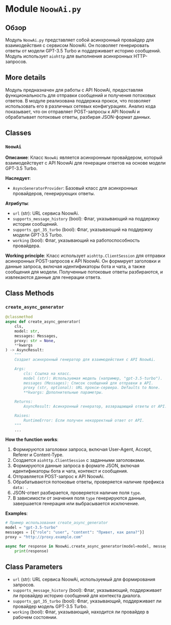 # Module `NoowAi.py`

## Обзор

Модуль `NoowAi.py` представляет собой асинхронный провайдер для взаимодействия с сервисом NoowAi. Он позволяет генерировать ответы от модели GPT-3.5 Turbo и поддерживает историю сообщений. Модуль использует `aiohttp` для выполнения асинхронных HTTP-запросов.

## More details

Модуль предназначен для работы с API NoowAi, предоставляя функциональность для отправки сообщений и получения потоковых ответов. В модуле реализована поддержка прокси, что позволяет использовать его в различных сетевых конфигурациях.
Анализ кода показывает, что он отправляет POST-запросы к API NoowAi и обрабатывает потоковые ответы, разбирая JSON-формат данных.

## Classes

### `NoowAi`

**Описание**:
Класс `NoowAi` является асинхронным провайдером, который взаимодействует с API NoowAi для генерации ответов на основе модели GPT-3.5 Turbo.

**Наследует**:
- `AsyncGeneratorProvider`: Базовый класс для асинхронных провайдеров, генерирующих ответы.

**Атрибуты**:
- `url` (str): URL сервиса NoowAi.
- `supports_message_history` (bool): Флаг, указывающий на поддержку истории сообщений.
- `supports_gpt_35_turbo` (bool): Флаг, указывающий на поддержку модели GPT-3.5 Turbo.
- `working` (bool): Флаг, указывающий на работоспособность провайдера.

**Working principle**:
Класс использует `aiohttp.ClientSession` для отправки асинхронных POST-запросов к API NoowAi. Он формирует заголовки и данные запроса, включая идентификаторы бота и чата, а также сообщения для модели. Полученные потоковые ответы разбираются, и извлекаются данные для генерации ответа.

## Class Methods

### `create_async_generator`

```python
@classmethod
async def create_async_generator(
    cls,
    model: str,
    messages: Messages,
    proxy: str = None,
    **kwargs
) -> AsyncResult:
    """
    Создает асинхронный генератор для взаимодействия с API NoowAi.

    Args:
        cls: Ссылка на класс.
        model (str): Используемая модель (например, "gpt-3.5-turbo").
        messages (Messages): Список сообщений для отправки в API.
        proxy (str, optional): URL прокси-сервера. Defaults to None.
        **kwargs: Дополнительные параметры.

    Returns:
        AsyncResult: Асинхронный генератор, возвращающий ответы от API.

    Raises:
        RuntimeError: Если получен некорректный ответ от API.
    """
    ...
```

**How the function works**:

1.  Формируются заголовки запроса, включая User-Agent, Accept, Referer и Content-Type.
2.  Создается `aiohttp.ClientSession` с заданными заголовками.
3.  Формируются данные запроса в формате JSON, включая идентификаторы бота и чата, контекст и сообщения.
4.  Отправляется POST-запрос к API NoowAi.
5.  Обрабатываются потоковые ответы, проверяется наличие префикса `data: `.
6.  JSON-ответ разбирается, проверяется наличие поля `type`.
7.  В зависимости от значения поля `type` генерируются данные, завершается генерация или выбрасывается исключение.

**Examples**:

```python
# Пример использования create_async_generator
model = "gpt-3.5-turbo"
messages = [{"role": "user", "content": "Привет, как дела?"}]
proxy = "http://proxy.example.com"

async for response in NoowAi.create_async_generator(model=model, messages=messages, proxy=proxy):
    print(response)
```

## Class Parameters

-   `url` (str): URL сервиса NoowAi, используемый для формирования запросов.
-   `supports_message_history` (bool): Флаг, указывающий, поддерживает ли провайдер историю сообщений для контекста диалога.
-   `supports_gpt_35_turbo` (bool): Флаг, указывающий, поддерживает ли провайдер модель GPT-3.5 Turbo.
-   `working` (bool): Флаг, указывающий, находится ли провайдер в рабочем состоянии.
